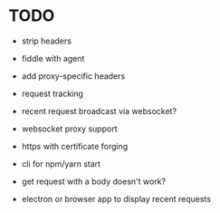 # TODO

- strip headers
- fiddle with agent
- add proxy-specific headers

- request tracking
- recent request broadcast via websocket?

- websocket proxy support
- https with certificate forging
- cli for npm/yarn start
- get request with a body doesn't work?

- electron or browser app to display recent requests